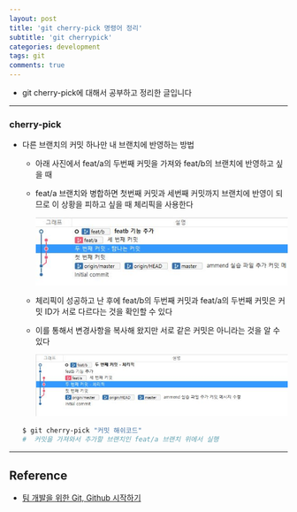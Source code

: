 ```yaml
---
layout: post
title: 'git cherry-pick 명령어 정리'
subtitle: 'git cherrypick'
categories: development
tags: git
comments: true
---
```


- git cherry-pick에 대해서 공부하고 정리한 글입니다

---

### cherry-pick

- 다른 브랜치의 커밋 하나만 내 브랜치에 반영하는 방법

  - 아래 사진에서 feat/a의 두번째 커밋을 가져와 feat/b의 브랜치에 반영하고 싶을 때

  - feat/a 브랜치와 병합하면 첫번째 커밋과 세번째 커밋까지 브랜치에 반영이 되므로 이 상황을 피하고 싶을 때 체리픽을 사용한다

    <img src="https://github.com/ibtg/ibtg.github.io/blob/master/assets/img/post_img/2020-08-06-git-commit-edit2.png?raw=true">

  - 체리픽이 성공하고 난 후에 feat/b의 두번째 커밋과 feat/a의 두번째 커밋은 커밋 ID가 서로 다르다는 것을 확인할 수 있다

  - 이를 통해서 변경사항을 복사해 왔지만 서로 같은 커밋은 아니라는 것을 알 수 있다

    <img src="https://github.com/ibtg/ibtg.github.io/blob/master/assets/img/post_img/2020-08-06-git-commit-edit3.png?raw=true">

  ```bash
  $ git cherry-pick "커밋 해쉬코드"
  #  커밋을 가져와서 추가할 브랜치인 feat/a 브랜치 위에서 실행

  ```

---

## Reference

- [팀 개발을 위한 Git, Github 시작하기](http://www.yes24.com/Product/Goods/85382769)

